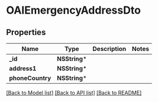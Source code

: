 # OAIEmergencyAddressDto

## Properties
Name | Type | Description | Notes
------------ | ------------- | ------------- | -------------
**_id** | **NSString*** |  | 
**address1** | **NSString*** |  | 
**phoneCountry** | **NSString*** |  | 

[[Back to Model list]](../README#documentation-for-models) [[Back to API list]](../README#documentation-for-api-endpoints) [[Back to README]](../README)


